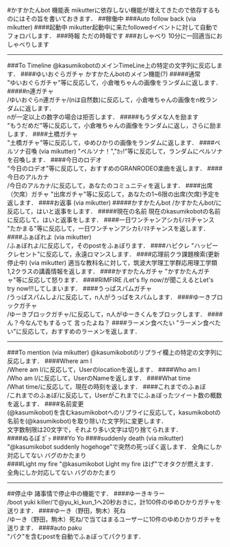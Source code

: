 #かすかたんbot 機能表
mikutterに依存しない機能が増えてきたので依存するものにはその旨を書いておきます．
##稼働中
###Auto follow back (via mikutter)
####起動中
mikutter起動中に来たfollowedイベントに対して自動でフォロバします．
###時報
ただの時報です
###おしゃべり
10分に一回適当におしゃべりします
***
###To Timeline
@kasumikobotのメインTimeLine上の特定の文字列に反応します．
####ゆいおぐらガチャ
かすかたんbotのメイン機能(?)
#####通常  
"ゆいおぐらガチャ"等に反応して，小倉唯ちゃんの画像をランダムに返します．
#####n連ガチャ  
/ゆいおぐらn連ガチャ/(nは自然数)に反応して，小倉唯ちゃんの画像をn枚ランダムに返します．  
nが一定以上の数字の場合は拒否します．
#####もうダメな人を励ます  
"もうだめだ"等に反応して，小倉唯ちゃんの画像をランダムに返し，さらに励まします．
####土橋ガチャ  
"土橋ガチャ"等に反応して，ゆめひかりの画像をランダムに返します．
####ペルソナ召喚  (via mikutter)
"ペルソナ！","ｶｯ!"等に反応して，ランダムにペルソナを召喚します．
####今日のロデオ  
"今日のロデオ"等に反応して，おすすめのGRANRODEO楽曲を返します．
####今日のアルカナ  
/今日のアルカナ/に反応して，あなたのコミュニティを返します．
####出席（欠席）ガチャ
"出席ガチャ"等に反応して，あなたの1~6限の出席(欠席)予定を返します．
####お返事 (via mikutter)
#####かすかたんbot
/かすかたんbot/に反応して，はいと返事をします．
#####現在の名前
現在のkasumikobotの名前に反応して，はいと返事をします．
####一日ワンチャンアシカﾓﾉﾏﾈチャンス  
"たかまる"等に反応して，一日ワンチャンアシカﾓﾉﾏﾈチャンスを返します．
####ふぁぼれよ (via mikutter)  
/ふぁぼれよ/に反応して，そのpostをふぁぼります．
####ハピクレ
"ハッピークレセント"に反応して，永遠ロマンスします．
####応理前クラ課題検索(更新停止中)  (via mikutter)
適当な教科名に対して，筑波大学理工学群応用理工学類1,2クラスの講義情報を返します．
####かすかたんガチャ
"かすかたんガチャ"等に反応して怒ります．
####RIMFIRE 
/Let's fly now/が聞こえるとLet's try now!!!してしまいます．
####うっぱスパムガチャ  
/うっぱスパムしよ/に反応して，n人がうっぱをスパムします．
####ゆーきブロックガチャ  
/ゆーきブロックガチャ/に反応して，n人がゆーきくんをブロックします．
####ん？今なんでもするって
言ったよね？
####ラーメン食べたい 
"ラーメン食べたい"に反応して，おすすめのラーメンを返します．  
***
###To mention (via mikutter)
@kasumikobotのリプライ欄上の特定の文字列に反応します．
####Where am I  
/Where am I/に反応して，Userのlocationを返します．
####Who am I  
/Who am I/に反応して，UserのNameを返します．
####What time  
/What time/に反応して，現在の時刻を返します．
####これまでのふぁぼ  
/これまでのふぁぼ/に反応して，Userがこれまでにふぁぼったツイート数の概数を返します．
####名前変更  
(@kasumikobot)を含むkasumikobotへのリプライに反応して，kasumikobotの名前を(@kasumikobot)を取り除いた文字列に変更します．  
文字数制限は20文字で，それより多い文字は切り捨てられます．  
####ぬるぽ
ｶﾞｯ
####Yo
Yo
####suddenly death (via mikutter)
"@kasumikobot suddenly hogehoge"で突然の死っぽく返します． 全角にしか対応してない バグのかたまり  
####Light my fire
"@kasumikobot Light my fire ほげ"でオタクが燃えます． 全角にしか対応してない バグのかたまり  
***
##停止中
諸事情で停止中の機能です．
####ゆーきキラー  
/boot yuki killer/で@yu_ki_kun_1へ20秒おきに，計100件のゆめひかりガチャを送ります．
####ゆーき（野田，駒木）死ね  
/ゆーき（野田，駒木）死ね/で当てはまるユーザーに10件のゆめひかりガチャを送ります．
####auto paku  
"パク"を含むpostを自動でふぁぼってパクります．
